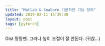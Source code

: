 ```yaml
---
title: "Matlab & Seaborn 기본적인 기능 정리"
updated: 2019-02-11 16:39:48
layout: post
tags: [pytorch]
---
```


Gist 짱짱맨. 그러나 높이 조절이 잘 안된다. (귀찮...)

<script src="https://gist.github.com/yceffort/45ddc8ef0ea29427aae6e55e875d4d9f.js"></script>